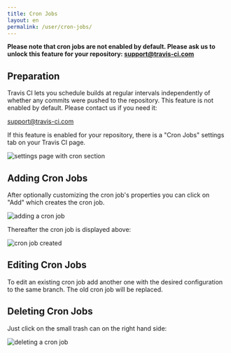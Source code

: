 ```yaml
---
title: Cron Jobs
layout: en
permalink: /user/cron-jobs/
---
```


**Please note that cron jobs are not enabled by default. Please ask us to unlock this feature for your repository:
[support@travis-ci.com](mailto:support@travis-ci.com?subject=Cron)**

<div id="toc"></div>

## Preparation

Travis CI lets you schedule builds at regular intervals independently of whether
any commits were pushed to the repository.
This feature is not enabled by default. Please contact us if you need it:

[support@travis-ci.com](mailto:support@travis-ci.com?subject=Cron)

If this feature is enabled for your repository, there is a "Cron Jobs" settings
tab on your Travis CI page.

![settings page with cron section](/images/cron-section.png "settings page with cron section")

## Adding Cron Jobs

After optionally customizing the cron job's properties
you can click on "Add" which creates the cron job.

![adding a cron job](/images/cron-adding.png "adding a cron job")

Thereafter the cron job is displayed above:

![cron job created](/images/cron-created.png "cron job created")

## Editing Cron Jobs

To edit an existing cron job add another one with the desired
configuration to the same branch. The old cron job will be 
replaced.

## Deleting Cron Jobs

Just click on the small trash can on the right hand side:

![deleting a cron job](/images/cron-deleting.png "deleting a cron job")
